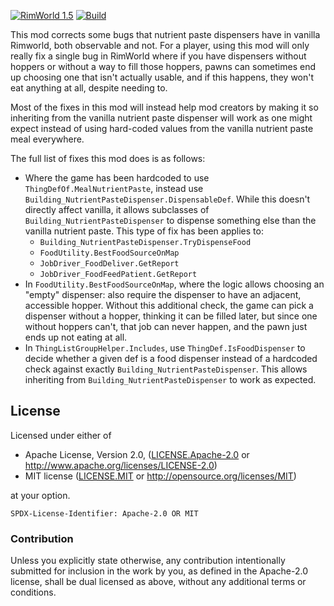 [![RimWorld 1.5](https://img.shields.io/badge/RimWorld-1.5-brightgreen.svg)](http://rimworldgame.com/) [![Build](https://github.com/ilyvion/nutrient-dispenser-dispensable-fix/actions/workflows/ci.yml/badge.svg)](https://github.com/ilyvion/nutrient-dispenser-dispensable-fix/actions/workflows/ci.yml)

This mod corrects some bugs that nutrient paste dispensers have in vanilla Rimworld, both observable and not. For a player, using this mod will only really fix a single bug in RimWorld where if you have dispensers without hoppers or without a way to fill those hoppers, pawns can sometimes end up choosing one that isn't actually usable, and if this happens, they won't eat anything at all, despite needing to.

Most of the fixes in this mod will instead help mod creators by making it so inheriting from the vanilla nutrient paste dispenser will work as one might expect instead of using hard-coded values from the vanilla nutrient paste meal everywhere.

The full list of fixes this mod does is as follows:

-   Where the game has been hardcoded to use `ThingDefOf.MealNutrientPaste`, instead use `Building_NutrientPasteDispenser.DispensableDef`. While this doesn't directly affect vanilla, it allows subclasses of `Building_NutrientPasteDispenser` to dispense something else than the vanilla nutrient paste. This type of fix has been applies to:
    -   `Building_NutrientPasteDispenser.TryDispenseFood`
    -   `FoodUtility.BestFoodSourceOnMap`
    -   `JobDriver_FoodDeliver.GetReport`
    -   `JobDriver_FoodFeedPatient.GetReport`
-   In `FoodUtility.BestFoodSourceOnMap`, where the logic allows choosing an "empty" dispenser: also require the dispenser to have an adjacent, accessible hopper. Without this additional check, the game can pick a dispenser without a hopper, thinking it can be filled later, but since one without hoppers can't, that job can never happen, and the pawn just ends up not eating at all.
-   In `ThingListGroupHelper.Includes`, use `ThingDef.IsFoodDispenser` to decide whether a given def is a food dispenser instead of a hardcoded check against exactly `Building_NutrientPasteDispenser`. This allows inheriting from `Building_NutrientPasteDispenser` to work as expected.

## License

Licensed under either of

-   Apache License, Version 2.0, ([LICENSE.Apache-2.0](LICENSE.Apache-2.0) or http://www.apache.org/licenses/LICENSE-2.0)
-   MIT license ([LICENSE.MIT](LICENSE.MIT) or http://opensource.org/licenses/MIT)

at your option.

`SPDX-License-Identifier: Apache-2.0 OR MIT`

### Contribution

Unless you explicitly state otherwise, any contribution intentionally submitted
for inclusion in the work by you, as defined in the Apache-2.0 license, shall be
dual licensed as above, without any additional terms or conditions.
